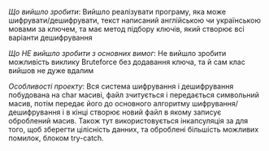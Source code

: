 
*Що вийшло зробити*:
Вийшло реалізувати програму, яка може шифрувати/дешифрувати, текст написаний
англійською чи українською мовами за ключем, та має метод підбору ключів, який створює всі варіанти дешифрування

*Що НЕ вийшло зробити з основних вимог*:
Не вийшло зробити можливість виклику Bruteforce без додавання ключа, та й сам клас вийшов не дуже вдалим


*Особливості проекту*:
Вся система шифрування і дешифрування побудована на char масиві, файл зчитується і передається символьний масив,
потім передає його до основного алгоритму шифрування/дешифрування і в кінці створює новий файл в якому записує оброблений
масив. Також тут використовується інкапсуляція за для того, щоб зберегти цілісність данних, та оброблені більшість можливих
помилок, блоком try-catch.
